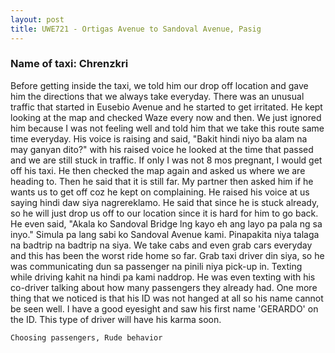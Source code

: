 ```yaml
---
layout: post
title: UWE721 - Ortigas Avenue to Sandoval Avenue, Pasig
---
```


### Name of taxi: Chrenzkri

Before getting inside the taxi, we told him our drop off location and gave him the directions that we always take everyday. There was an unusual traffic that started in Eusebio Avenue and he started to get irritated. He kept looking at the map and checked Waze every now and then. We just ignored him because I was not feeling well and told him that we take this route same time everyday. His voice is raising and said, "Bakit hindi niyo ba alam na may ganyan dito?" with his raised voice he looked at the time that passed and we are still stuck in traffic. If only I was not 8 mos pregnant, I would get off his taxi. He then checked the map again and asked us where we are heading to. Then he said that it is still far. My partner then asked him if he wants us to get off coz he kept on complaining. He raised his voice at us saying hindi daw siya nagrereklamo. He said that since he is stuck already, so he will just drop us off to our location since it is hard for him to go back. He even said, "Akala ko Sandoval Bridge lng kayo eh ang layo pa pala ng sa inyo." Simula pa lang sabi ko Sandoval Avenue kami. Pinapakita niya talaga na badtrip na badtrip na siya. We take cabs and even grab cars everyday and this has been the worst ride home so far. Grab taxi driver din siya, so he was communicating dun sa passenger na pinili niya pick-up in. Texting while driving kahit na hindi pa kami naddrop. He was even texting with his co-driver talking about how many passengers they already had. One more thing that we noticed is that his ID was not hanged at all so his name cannot be seen well. I have a good eyesight and saw his first name 'GERARDO' on the ID. This type of driver will have his karma soon.

```Choosing passengers, Rude behavior```
